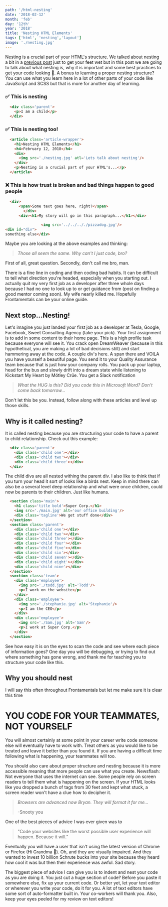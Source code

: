 ```yaml
---
path: '/html-nesting'
date: '2018-02-12'
month: 'feb'
day: '12th'
year: '2018'
title: 'Nesting HTML Elements'
tags: ['html', 'nesting','layout']
image: './nesting.jpg'
---
```


Nesting is a crucial part of your HTML's structure. We talked about nesting a bit in a [previous post](https://www.frontamentals.com/html-intro) just to get your feet wet but in this post we are going to talk about what nesting is, why it is important and some best practices to get your code looking 👸. A bonus to learning a proper nesting structure? You can use what you learn here in a lot of other parts of your code like JavaScript and SCSS but that is more for another day of learning.

### ✅ This is nesting
```html
  <div class='parent'>
    <p>I am a child</p>
  </div>
```

### ✅ This is nesting too!
```html
  <article class='article-wrapper'>
    <h1>Nesting HTML Elements</h1>
    <h4>February 12, 2018</h4>
    <div>
      <img src='./nesting.jpg' atl='Lets talk about nesting'/>
    </div>
    <p>Nesting is a crucial part of your HTML's...</p>
  </article>
```

### ❌ This is how trust is broken and bad things happen to good people
```html
  <div>
      <span>Some text goes here, right?</span>
        </div>
      <div><h1>My story will go in this paragraph...</h1></div>

                <img src='../../.././pizzadog.jpg'/>
<div id="div">
something else</div>
```

Maybe you are looking at the above examples and thinking:

 > *Those all seem the same. Why can't I just code, bro?*
 
 First of all, great question. Secondly, don't call me bro, man.

There is a fine line in coding and then coding bad habits. It can be difficult to tell what direction you're headed, especially when you starting out. I actually quit my very first job as a developer after three whole days because I had no one to look up to or get guidance from (post on finding a good mentor coming soon). My wife nearly killed me. Hopefully Frontamentals can be your online guide.

## Next stop...Nesting!

Let's imagine you just landed your first job as a developer at Tesla, Google, Facebook, Sweet Consulting Agency (take your pick). Your first assignment is to add in some content to their home page. This is a high profile task because everyone will see it. You crack open DreamWeaver (because in this hypothetical, you are making a lot of bad decisions still) and start hammering away at the code. A couple div's here. A span there and VOILA you have yourself a beautiful page. You send it to your Quality Assurance team because that is just how your company rolls. You pack up your laptop, head for the bus and slowly drift into a dream state while listening to Kickstart My Heart by Mötley Crüe. You get a Slack notification

> *What the HUG is this? Did you code this in Microsoft Word? Don't come back tomorrow...*

Don't let this be you. Instead, follow along with these articles and level up those skills.

## Why is it called nesting?

It is called nesting because you are structuring your code to have a parent to child relationship. Check out this example:

```html
  <div class='parent'>
    <div class='child one'></div>
    <div class='child two'></div>
    <div class='child three'></div>
  </div>
```

The child divs are all nested withing the parent div. I also like to think that if you turn your head it sort of looks like a birds nest. Keep in mind there can also be a several level deep relationship and what were once children, could now be parents to their children. Just like humans.

```html
  <section class='main'>
    <h1 class='title bold'>Super Corp.</h1>
    <img src='./main.jpg' alt='our office building'/>
    <div class='tagline'>We get stuff done</div>
  </section>
  <section class='parent'>
    <div class='child one'></div>
    <div class='child two'></div>
    <div class='child three'></div>
    <div class='child four'></div>
    <div class='child five'></div>
    <div class='child six'></div>
    <div class='child seven'></div>
    <div class='child eight'></div>
    <div class='child nine'></div>
  </section>
  <section class='team'>
    <div class='employee'>
      <img src='./todd.jpg' alt='Todd'/>
      <p>I work on the website</p>
    </div>
    <div class='employee'>
      <img src='./stephanie.jpg' alt='Stephanie'/>
      <p>I am the CEO</p>
    </div>
    <div class='employee'>
      <img src='./Sam.jpg' alt='Sam'/>
      <p>I work at Super Corp.</p>
    </div>
  </section>
```

See how easy it is on the eyes to scan the code and see where each piece of information goes? One day you will be debugging, or trying to find out where something has gone wrong, and thank me for teaching you to structure your code like this.

## Why you should nest

I will say this often throughout Frontamentals but let me make sure it is clear this time

# YOU CODE FOR YOUR TEAMMATES, NOT YOURSELF

You will almost certainly at some point in your career write code someone else will eventually have to work with. Treat others as you would like to be treated and leave it better than you found it. If you are having a difficult time following what is happening, your teammates will too.

You should also care about proper structure and nesting because it is more accessible meaning that more people can use what you create. Newsflash: Not everyone that uses the internet can see. Some people rely on screen readers to tell them what is happening on the screen. If your HTML looks like you dropped a bunch of tags from 30 feet and kept what stuck, a screen reader won't have a clue how to decipher it.

> *Browsers are advanced now Bryan. They will format it for me...*
>
> -Snooty you

One of the best pieces of advice I was ever given was to 

> "Code your websites like the worst possible user experience will happen. Because it will."

Eventually you will have a user that isn't using the latest version of Chrome or Firefox (Hi Grandma 👋). Oh, and they are visually impaired. And they wanted to invest 10 billion Schrute bucks into your site because they heard how cool it was but then their experience was awful. Sad story.

The biggest piece of advice I can give you is to indent and nest your code as you are doing it. You just cut a huge section of code? Before you paste it somewhere else, fix up your current code. Or better yet, let your text editor or wherever you write your code, do it for you. A lot of text editors have some sort of auto-formatter built in. Your co-workers will thank you. Also, keep your eyes peeled for my review on text editors!